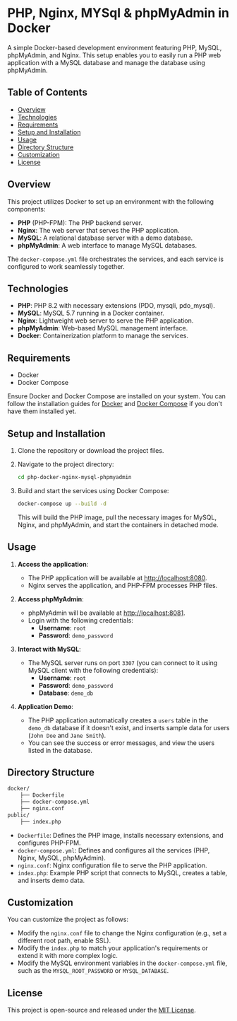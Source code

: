 # PHP, Nginx, MYSql & phpMyAdmin in Docker

A simple Docker-based development environment featuring PHP, MySQL, phpMyAdmin, and Nginx. This setup enables you to easily run a PHP web application with a MySQL database and manage the database using phpMyAdmin.

## Table of Contents

- [Overview](#overview)
- [Technologies](#technologies)
- [Requirements](#requirements)
- [Setup and Installation](#setup-and-installation)
- [Usage](#usage)
- [Directory Structure](#directory-structure)
- [Customization](#customization)
- [License](#license)

## Overview

This project utilizes Docker to set up an environment with the following components:

- **PHP** (PHP-FPM): The PHP backend server.
- **Nginx**: The web server that serves the PHP application.
- **MySQL**: A relational database server with a demo database.
- **phpMyAdmin**: A web interface to manage MySQL databases.

The `docker-compose.yml` file orchestrates the services, and each service is configured to work seamlessly together.

## Technologies

- **PHP**: PHP 8.2 with necessary extensions (PDO, mysqli, pdo_mysql).
- **MySQL**: MySQL 5.7 running in a Docker container.
- **Nginx**: Lightweight web server to serve the PHP application.
- **phpMyAdmin**: Web-based MySQL management interface.
- **Docker**: Containerization platform to manage the services.

## Requirements

- Docker
- Docker Compose

Ensure Docker and Docker Compose are installed on your system. You can follow the installation guides for [Docker](https://docs.docker.com/get-docker/) and [Docker Compose](https://docs.docker.com/compose/install/) if you don't have them installed yet.

## Setup and Installation

1. Clone the repository or download the project files.

2. Navigate to the project directory:

    ```bash
    cd php-docker-nginx-mysql-phpmyadmin
    ```

3. Build and start the services using Docker Compose:

    ```bash
    docker-compose up --build -d
    ```

    This will build the PHP image, pull the necessary images for MySQL, Nginx, and phpMyAdmin, and start the containers in detached mode.

## Usage

1. **Access the application**:
    - The PHP application will be available at [http://localhost:8080](http://localhost:8080).
    - Nginx serves the application, and PHP-FPM processes PHP files.

2. **Access phpMyAdmin**:
    - phpMyAdmin will be available at [http://localhost:8081](http://localhost:8081).
    - Login with the following credentials:
        - **Username**: `root`
        - **Password**: `demo_password`

3. **Interact with MySQL**:
    - The MySQL server runs on port `3307` (you can connect to it using MySQL client with the following credentials):
        - **Username**: `root`
        - **Password**: `demo_password`
        - **Database**: `demo_db`

4. **Application Demo**:
    - The PHP application automatically creates a `users` table in the `demo_db` database if it doesn't exist, and inserts sample data for users (`John Doe` and `Jane Smith`).
    - You can see the success or error messages, and view the users listed in the database.

## Directory Structure

```bash
docker/
    ├── Dockerfile
    ├── docker-compose.yml
    ├── nginx.conf
public/
    ├── index.php
```

- `Dockerfile`: Defines the PHP image, installs necessary extensions, and configures PHP-FPM.
- `docker-compose.yml`: Defines and configures all the services (PHP, Nginx, MySQL, phpMyAdmin).
- `nginx.conf`: Nginx configuration file to serve the PHP application.
- `index.php`: Example PHP script that connects to MySQL, creates a table, and inserts demo data.

## Customization

You can customize the project as follows:

- Modify the `nginx.conf` file to change the Nginx configuration (e.g., set a different root path, enable SSL).
- Modify the `index.php` to match your application's requirements or extend it with more complex logic.
- Modify the MySQL environment variables in the `docker-compose.yml` file, such as the `MYSQL_ROOT_PASSWORD` or `MYSQL_DATABASE`.

## License

This project is open-source and released under the [MIT License](LICENSE).
